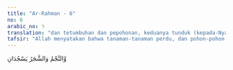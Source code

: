 ```yaml
---
title: "Ar-Rahman - 6"
no: 6
arabic_no: ٦
translation: "dan tetumbuhan dan pepohonan, keduanya tunduk (kepada-Nya). "
tafsir: "Allah menyatakan bahwa tanaman-tanaman perdu, dan pohon-pohon yang bercabang, kedua-duanya tunduk kepada kehendak-Nya secara naluri, sebagaimana tunduknya manusia menurut fitrahnya. Perbedaan antara tumbuh-tumbuhan dan pohonpohonan dalam bentuk dan rupa, warna dan rasa, semua itu adalah karena patuh dan tunduk kepada kekuasaan yang menciptakan-Nya"
---
```

وَّالنَّجْمُ وَالشَّجَرُ يَسْجُدَانِ 